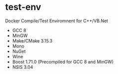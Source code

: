 # test-env
Docker Compile/Test Enviromnent for C++/VB.Net

- GCC 8
- MinGW
- Make/CMake 3.15.3
- Mono
- NuGet
- Wine
- Boost 1.71.0 (Precompiled for GCC 8 and MinGW)
- NSIS 3.04	
